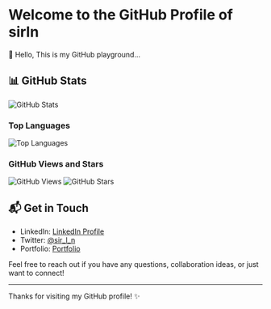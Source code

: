 # Welcome to the GitHub Profile of sirln

👋 Hello, This is my GitHub playground...

## 📊 GitHub Stats

![GitHub Stats](https://github-readme-stats.vercel.app/api?username=sirln&show_icons=true&theme=radical)

### Top Languages

![Top Languages](https://github-readme-stats.vercel.app/api/top-langs/?username=sirln&layout=compact&theme=radical)

### GitHub Views and Stars

![GitHub Views](https://komarev.com/ghpvc/?username=sirln)
![GitHub Stars](https://img.shields.io/github/stars/sirln?style=social)

## 📬 Get in Touch

- LinkedIn: [LinkedIn Profile](https://www.linkedin.com/in/lawrence-siro-6430b1136/)
- Twitter: [@sir_l_n](https://twitter.com/sir_l_n)
- Portfolio: [Portfolio](https://www.sirlawren.com)

Feel free to reach out if you have any questions, collaboration ideas, or just want to connect!

---

Thanks for visiting my GitHub profile! ✨
